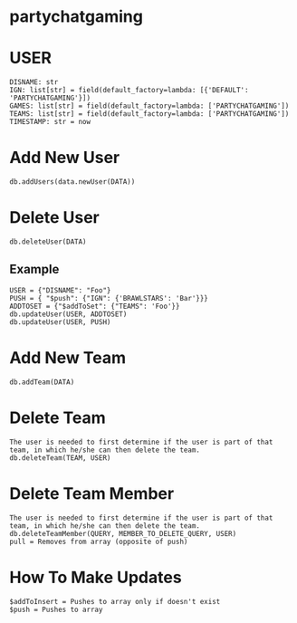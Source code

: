 # partychatgaming

# USER
    DISNAME: str
    IGN: list[str] = field(default_factory=lambda: [{'DEFAULT': 'PARTYCHATGAMING'}])
    GAMES: list[str] = field(default_factory=lambda: ['PARTYCHATGAMING'])
    TEAMS: list[str] = field(default_factory=lambda: ['PARTYCHATGAMING'])
    TIMESTAMP: str = now

# Add New User
    db.addUsers(data.newUser(DATA))

# Delete User
    db.deleteUser(DATA)

## Example
    USER = {"DISNAME": "Foo"}
    PUSH = { "$push": {"IGN": {'BRAWLSTARS': 'Bar'}}}
    ADDTOSET = {"$addToSet": {"TEAMS": 'Foo'}}
    db.updateUser(USER, ADDTOSET)
    db.updateUser(USER, PUSH)


# Add New Team
    db.addTeam(DATA)

# Delete Team
    The user is needed to first determine if the user is part of that team, in which he/she can then delete the team.
    db.deleteTeam(TEAM, USER)

# Delete Team Member
    The user is needed to first determine if the user is part of that team, in which he/she can then delete the team.
    db.deleteTeamMember(QUERY, MEMBER_TO_DELETE_QUERY, USER)
    pull = Removes from array (opposite of push)



# How To Make Updates
    $addToInsert = Pushes to array only if doesn't exist
    $push = Pushes to array